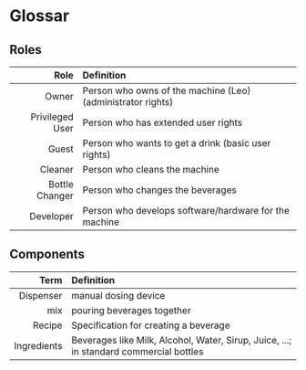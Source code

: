 # Glossar

## Roles

|            Role | Definition                                                  |
| --------------: | :---------------------------------------------------------- |
|           Owner | Person who owns of the machine (Leo) (administrator rights) |
| Privileged User | Person who has extended user rights                         |
|           Guest | Person who wants to get a drink (basic user rights)         |
|         Cleaner | Person who cleans the machine                               |
|  Bottle Changer | Person who changes the beverages                            |
|       Developer | Person who develops software/hardware for the machine       |

## Components

|        Term | Definition                                                                             |
| ----------: | :------------------------------------------------------------------------------------- |
|   Dispenser | manual dosing device                                                                   |
|         mix | pouring beverages together                                                             |
|      Recipe | Specification for creating a beverage                                                  |
| Ingredients | Beverages like Milk, Alcohol, Water, Sirup, Juice, ...; in standard commercial bottles |
